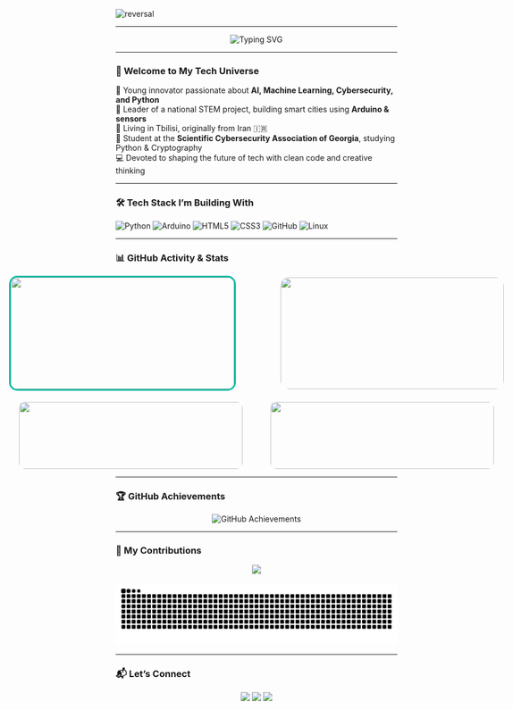 <!-- DYNAMIC HEADER SECTION -->

![reversal](https://capsule-render.vercel.app/api?type=rect&text=I'm%20Roham&fontAlign=30&fontSize=30&desc=And%20I'm%20Here%20For%20A%20Journey!&descAlign=60&descAlignY=50&theme=radical)

---

<p align="center">
  <img src="https://readme-typing-svg.demolab.com/?font=Fira+Code&weight=500&size=30&pause=1000&color=00B89F&center=true&vCenter=true&width=900&lines=Hey%2C+I'm+Roham+Hamidi!;STEM+Leader+%7C+AI+Dreamer+%7C+Tech+Savvy;Coding+My+Way+to+the+Future!;Always+Building+Something+New+%F0%9F%9A%80" alt="Typing SVG" />
</p>

---

### 👋 Welcome to My Tech Universe

🧠 Young innovator passionate about **AI, Machine Learning, Cybersecurity, and Python**<br>
🚀 Leader of a national STEM project, building smart cities using **Arduino & sensors**<br>
📍 Living in Tbilisi, originally from Iran 🇮🇷<br>
🔐 Student at the **Scientific Cybersecurity Association of Georgia**, studying Python & Cryptography<br>
💻 Devoted to shaping the future of tech with clean code and creative thinking

---

### 🛠 Tech Stack I’m Building With

![Python](https://img.shields.io/badge/-Python-000?\&logo=Python\&logoColor=00B89F)
![Arduino](https://img.shields.io/badge/-Arduino-000?\&logo=Arduino\&logoColor=00B89F)
![HTML5](https://img.shields.io/badge/-HTML5-000?\&logo=HTML5\&logoColor=00B89F)
![CSS3](https://img.shields.io/badge/-CSS3-000?\&logo=CSS3\&logoColor=00B89F)
![GitHub](https://img.shields.io/badge/-GitHub-000?\&logo=GitHub\&logoColor=00B89F)
![Linux](https://img.shields.io/badge/-Linux-000?\&logo=Linux\&logoColor=00B89F)

---

### 📊 GitHub Activity & Stats

<p align="center">
  <div style="display: flex; justify-content: center; gap: 80px; align-items: center;">
    <img height="200" width="400" src="https://github-readme-stats.vercel.app/api?username=Rohamidi&show_icons=true&theme=radical&hide_title=true&icon_color=00B89F&title_color=ffffff" style="border-radius: 15px; border: 3px solid #00B89F;" />
    <img height="200" width="400" src="https://streak-stats.demolab.com?user=Rohamidi&theme=radical&hide_border=true&ring=00B89F&fire=00B89F&currStreakLabel=00B89F&border_radius=15" style="border-radius: 15px;" />
  </div>
</p>


<p align="center">
  <div style="display: flex; justify-content: center; align-items: center; gap: 50px; margin-top: 20px;">
    <img width="400" style="height: 120px; border-radius: 10px;" src="https://github-readme-stats.vercel.app/api/top-langs/?username=Rohamidi&layout=compact&theme=tokyonight&title_color=ffffff" />
    <img width="400" style="height: 120px; border-radius: 10px;" src="https://github-readme-stats.vercel.app/api/wakatime?username=Rohamidi&range=last_7_days&theme=tokyonight&title_color=ffffff&border_radius=15" />
  </div>
</p>


---
### 🏆 GitHub Achievements

<p align="center">
  <img height="150" src="https://github-profile-trophy.vercel.app/?username=Rohamidi&theme=radical&column=7&margin-w=10&margin-h=10" alt="GitHub Achievements" />
</p>

---

### 🧬 My Contributions

<!-- 3D PROFILE CARD -->

<p align="center">
  <a href="https://github.com/rohamhamidi">
    <img src="https://github-profile-summary-cards.vercel.app/api/cards/profile-details?username=Rohamidi&theme=github_dark" />
  </a>
</p>

<!-- SNAKE CONTRIBUTION ANIMATION -->

<p align="center">
 <img src="https://raw.githubusercontent.com/Rohamidi/Rohamidi/output/github-contribution-grid-snake-dark.svg?palette=github-dark" alt="snake animation" />
</p>

<!-- GRID COLOR ANIMATION BOTTOM -->

---

### 📬 Let’s Connect

<p align="center">
  <a href="mailto:rohamhamidi.dev@gmail.com"><img src="https://img.shields.io/badge/Gmail-Email_Me-00B89F?style=for-the-badge&logo=gmail&logoColor=white" /></a>
  <a href="https://linkedin.com/in/rohamhamidi"><img src="https://img.shields.io/badge/LinkedIn-Roham_Hamidi-00B89F?style=for-the-badge&logo=linkedin&logoColor=white" /></a>
  <a href="https://t.me/rohamhamidi"><img src="https://img.shields.io/badge/Telegram-@rohamhamidi-00B89F?style=for-the-badge&logo=telegram&logoColor=white" /></a>
</p>
